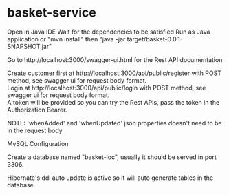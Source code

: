# basket-service

Open in Java IDE
Wait for the dependencies to be satisfied
Run as Java application or "mvn install" then "java -jar target/basket-0.0.1-SNAPSHOT.jar"

Go to http://localhost:3000/swagger-ui.html for the Rest API documentation

Create customer first at http://localhost:3000/api/public/register with POST method, see swagger ui for request body format.\
Login at http://localhost:3000/api/public/login with POST method, see swagger ui for request body format.\
A token will be provided so you can try the Rest APIs, pass the token in the Authorization Bearer.


NOTE: 'whenAdded' and 'whenUpdated' json properties doesn't need to be in the request body

MySQL Configuration

Create a database named "basket-loc", usually it should be served in port 3306.

Hibernate's ddl auto update is active so it will auto generate tables in the database.
